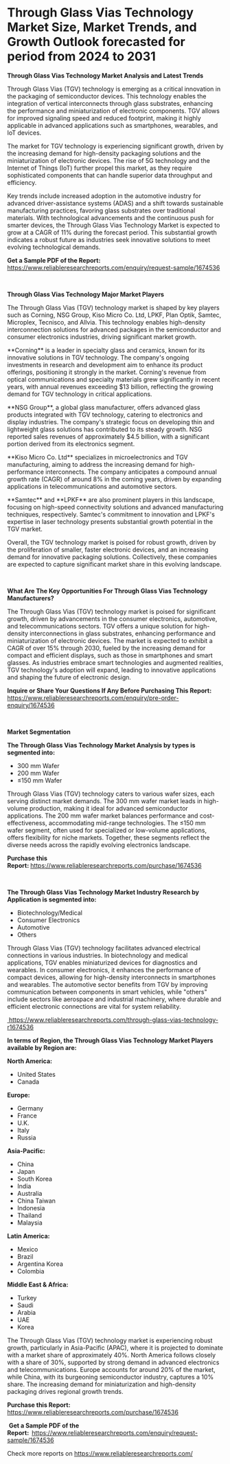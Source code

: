 <p><h1>Through Glass Vias Technology Market Size, Market Trends, and Growth Outlook forecasted for period from 2024 to 2031</h1></p><p><strong>Through Glass Vias Technology Market Analysis and Latest Trends</strong></p>
<p><p>Through Glass Vias (TGV) technology is emerging as a critical innovation in the packaging of semiconductor devices. This technology enables the integration of vertical interconnects through glass substrates, enhancing the performance and miniaturization of electronic components. TGV allows for improved signaling speed and reduced footprint, making it highly applicable in advanced applications such as smartphones, wearables, and IoT devices.</p><p>The market for TGV technology is experiencing significant growth, driven by the increasing demand for high-density packaging solutions and the miniaturization of electronic devices. The rise of 5G technology and the Internet of Things (IoT) further propel this market, as they require sophisticated components that can handle superior data throughput and efficiency.</p><p>Key trends include increased adoption in the automotive industry for advanced driver-assistance systems (ADAS) and a shift towards sustainable manufacturing practices, favoring glass substrates over traditional materials. With technological advancements and the continuous push for smarter devices, the Through Glass Vias Technology Market is expected to grow at a CAGR of 11% during the forecast period. This substantial growth indicates a robust future as industries seek innovative solutions to meet evolving technological demands.</p></p>
<p><strong>Get a Sample PDF of the Report:&nbsp;</strong> <a href="https://www.reliableresearchreports.com/enquiry/request-sample/1674536?utm_campaign=38&utm_medium=2&utm_source=Github&utm_content=ia&utm_term=28122024&utm_id=through-glass-vias-technology">https://www.reliableresearchreports.com/enquiry/request-sample/1674536</a></p>
<p>&nbsp;</p>
<p><strong>Through Glass Vias Technology Major Market Players</strong></p>
<p><p>The Through Glass Vias (TGV) technology market is shaped by key players such as Corning, NSG Group, Kiso Micro Co. Ltd, LPKF, Plan Optik, Samtec, Microplex, Tecnisco, and Allvia. This technology enables high-density interconnection solutions for advanced packages in the semiconductor and consumer electronics industries, driving significant market growth.</p><p>**Corning** is a leader in specialty glass and ceramics, known for its innovative solutions in TGV technology. The company's ongoing investments in research and development aim to enhance its product offerings, positioning it strongly in the market. Corning's revenue from optical communications and specialty materials grew significantly in recent years, with annual revenues exceeding $13 billion, reflecting the growing demand for TGV technology in critical applications.</p><p>**NSG Group**, a global glass manufacturer, offers advanced glass products integrated with TGV technology, catering to electronics and display industries. The company's strategic focus on developing thin and lightweight glass solutions has contributed to its steady growth. NSG reported sales revenues of approximately $4.5 billion, with a significant portion derived from its electronics segment.</p><p>**Kiso Micro Co. Ltd** specializes in microelectronics and TGV manufacturing, aiming to address the increasing demand for high-performance interconnects. The company anticipates a compound annual growth rate (CAGR) of around 8% in the coming years, driven by expanding applications in telecommunications and automotive sectors.</p><p>**Samtec** and **LPKF** are also prominent players in this landscape, focusing on high-speed connectivity solutions and advanced manufacturing techniques, respectively. Samtec's commitment to innovation and LPKF's expertise in laser technology presents substantial growth potential in the TGV market.</p><p>Overall, the TGV technology market is poised for robust growth, driven by the proliferation of smaller, faster electronic devices, and an increasing demand for innovative packaging solutions. Collectively, these companies are expected to capture significant market share in this evolving landscape.</p></p>
<p>&nbsp;</p>
<p><strong>What Are The Key Opportunities For Through Glass Vias Technology Manufacturers?</strong></p>
<p><p>The Through Glass Vias (TGV) technology market is poised for significant growth, driven by advancements in the consumer electronics, automotive, and telecommunications sectors. TGV offers a unique solution for high-density interconnections in glass substrates, enhancing performance and miniaturization of electronic devices. The market is expected to exhibit a CAGR of over 15% through 2030, fueled by the increasing demand for compact and efficient displays, such as those in smartphones and smart glasses. As industries embrace smart technologies and augmented realities, TGV technology's adoption will expand, leading to innovative applications and shaping the future of electronic design.</p></p>
<p><strong>Inquire or Share Your Questions If Any Before Purchasing This Report:</strong> <a href="https://www.reliableresearchreports.com/enquiry/pre-order-enquiry/1674536?utm_campaign=38&utm_medium=2&utm_source=Github&utm_content=ia&utm_term=28122024&utm_id=through-glass-vias-technology">https://www.reliableresearchreports.com/enquiry/pre-order-enquiry/1674536</a></p>
<p>&nbsp;</p>
<p><strong>Market Segmentation</strong></p>
<p><strong>The Through Glass Vias Technology Market Analysis by types is segmented into:</strong></p>
<p><ul><li>300 mm Wafer</li><li>200 mm Wafer</li><li>≤150 mm Wafer</li></ul></p>
<p><p>Through Glass Vias (TGV) technology caters to various wafer sizes, each serving distinct market demands. The 300 mm wafer market leads in high-volume production, making it ideal for advanced semiconductor applications. The 200 mm wafer market balances performance and cost-effectiveness, accommodating mid-range technologies. The ≤150 mm wafer segment, often used for specialized or low-volume applications, offers flexibility for niche markets. Together, these segments reflect the diverse needs across the rapidly evolving electronics landscape.</p></p>
<p><strong>Purchase this Report:&nbsp;</strong><a href="https://www.reliableresearchreports.com/purchase/1674536?utm_campaign=38&utm_medium=2&utm_source=Github&utm_content=ia&utm_term=28122024&utm_id=through-glass-vias-technology">https://www.reliableresearchreports.com/purchase/1674536</a></p>
<p>&nbsp;</p>
<p><strong>The Through Glass Vias Technology Market Industry Research by Application is segmented into:</strong></p>
<p><ul><li>Biotechnology/Medical</li><li>Consumer Electronics</li><li>Automotive</li><li>Others</li></ul></p>
<p><p>Through Glass Vias (TGV) technology facilitates advanced electrical connections in various industries. In biotechnology and medical applications, TGV enables miniaturized devices for diagnostics and wearables. In consumer electronics, it enhances the performance of compact devices, allowing for high-density interconnects in smartphones and wearables. The automotive sector benefits from TGV by improving communication between components in smart vehicles, while "others" include sectors like aerospace and industrial machinery, where durable and efficient electronic connections are vital for system reliability.</p></p>
<p><a href="https://www.reliableresearchreports.com/through-glass-vias-technology-r1674536?utm_campaign=38&utm_medium=2&utm_source=Github&utm_content=ia&utm_term=28122024&utm_id=through-glass-vias-technology">&nbsp;https://www.reliableresearchreports.com/through-glass-vias-technology-r1674536</a></p>
<p><strong>In terms of Region, the Through Glass Vias Technology Market Players available by Region are:</strong></p>
<p>
    <p> <strong> North America: </strong>
        <ul>
            <li>United States</li>
            <li>Canada</li>
        </ul>
        </p> 
    <p> <strong> Europe: </strong>
        <ul>
            <li>Germany</li>
            <li>France</li>
            <li>U.K.</li>
            <li>Italy</li>
            <li>Russia</li>
        </ul>
        </p> 
    <p> <strong> Asia-Pacific: </strong>
        <ul>
            <li>China</li>
            <li>Japan</li>
            <li>South Korea</li>
            <li>India</li>
            <li>Australia</li>
            <li>China Taiwan</li>
            <li>Indonesia</li>
            <li>Thailand</li>
            <li>Malaysia</li>
        </ul>
        </p> 
    <p> <strong> Latin America: </strong>
        <ul>
            <li>Mexico</li>
            <li>Brazil</li>
            <li>Argentina Korea</li>
            <li>Colombia</li>
        </ul>
        </p> 
    <p> <strong> Middle East & Africa: </strong>
        <ul>
            <li>Turkey</li>
            <li>Saudi</li>
            <li>Arabia</li>
            <li>UAE</li>
            <li>Korea</li>
        </ul>
    </p>
    </p>
<p><p>The Through Glass Vias (TGV) technology market is experiencing robust growth, particularly in Asia-Pacific (APAC), where it is projected to dominate with a market share of approximately 40%. North America follows closely with a share of 30%, supported by strong demand in advanced electronics and telecommunications. Europe accounts for around 20% of the market, while China, with its burgeoning semiconductor industry, captures a 10% share. The increasing demand for miniaturization and high-density packaging drives regional growth trends.</p></p>
<p><strong>Purchase this Report: </strong><a href="https://www.reliableresearchreports.com/purchase/1674536?utm_campaign=38&utm_medium=2&utm_source=Github&utm_content=ia&utm_term=28122024&utm_id=through-glass-vias-technology">https://www.reliableresearchreports.com/purchase/1674536</a></p>
<p>&nbsp;<strong>Get a Sample PDF of the Report:&nbsp;&nbsp;</strong><a href="https://www.reliableresearchreports.com/enquiry/request-sample/1674536?utm_campaign=38&utm_medium=2&utm_source=Github&utm_content=ia&utm_term=28122024&utm_id=through-glass-vias-technology">https://www.reliableresearchreports.com/enquiry/request-sample/1674536</a></p>
<p><strong></strong></p>
<p>Check more reports on <a href="https://www.reliableresearchreports.com/?utm_campaign=38&utm_medium=2&utm_source=Github&utm_content=ia&utm_term=28122024&utm_id=through-glass-vias-technology">https://www.reliableresearchreports.com/</a></p>